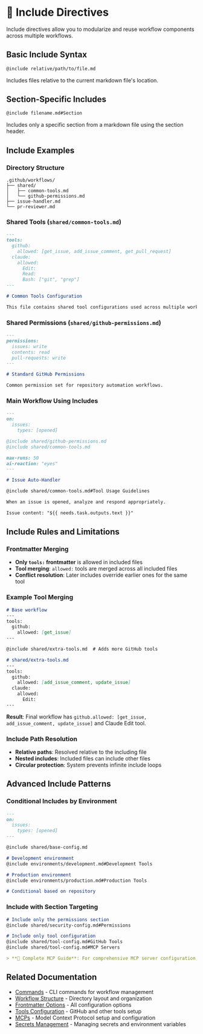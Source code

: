 # 📝 Include Directives

Include directives allow you to modularize and reuse workflow components across multiple workflows.

## Basic Include Syntax

```markdown
@include relative/path/to/file.md
```

Includes files relative to the current markdown file's location.

## Section-Specific Includes

```markdown
@include filename.md#Section
```

Includes only a specific section from a markdown file using the section header.

## Include Examples

### Directory Structure
```
.github/workflows/
├── shared/
│   ├── common-tools.md
│   └── github-permissions.md
├── issue-handler.md
└── pr-reviewer.md
```

### Shared Tools (`shared/common-tools.md`)
```markdown
---
tools:
  github:
    allowed: [get_issue, add_issue_comment, get_pull_request]
  claude:
    allowed:
      Edit:
      Read:
      Bash: ["git", "grep"]
---

# Common Tools Configuration

This file contains shared tool configurations used across multiple workflows.
```

### Shared Permissions (`shared/github-permissions.md`)
```markdown
---
permissions:
  issues: write
  contents: read
  pull-requests: write
---

# Standard GitHub Permissions

Common permission set for repository automation workflows.
```

### Main Workflow Using Includes
```markdown
---
on:
  issues:
    types: [opened]

@include shared/github-permissions.md
@include shared/common-tools.md

max-runs: 50
ai-reaction: "eyes"
---

# Issue Auto-Handler

@include shared/common-tools.md#Tool Usage Guidelines

When an issue is opened, analyze and respond appropriately.

Issue content: "${{ needs.task.outputs.text }}"
```

## Include Rules and Limitations

### Frontmatter Merging
- **Only `tools:` frontmatter** is allowed in included files
- **Tool merging**: `allowed:` tools are merged across all included files
- **Conflict resolution**: Later includes override earlier ones for the same tool

### Example Tool Merging
```markdown
# Base workflow
---
tools:
  github:
    allowed: [get_issue]
---

@include shared/extra-tools.md  # Adds more GitHub tools
```

```markdown
# shared/extra-tools.md
---
tools:
  github:
    allowed: [add_issue_comment, update_issue]
  claude:
    allowed:
      Edit:
---
```

**Result**: Final workflow has `github.allowed: [get_issue, add_issue_comment, update_issue]` and Claude Edit tool.

### Include Path Resolution
- **Relative paths**: Resolved relative to the including file
- **Nested includes**: Included files can include other files
- **Circular protection**: System prevents infinite include loops

## Advanced Include Patterns

### Conditional Includes by Environment
```markdown
---
on:
  issues:
    types: [opened]
---

@include shared/base-config.md

# Development environment
@include environments/development.md#Development Tools

# Production environment  
@include environments/production.md#Production Tools

# Conditional based on repository
```

### Include with Section Targeting
```markdown
# Include only the permissions section
@include shared/security-config.md#Permissions

# Include only tool configuration
@include shared/tool-config.md#GitHub Tools
@include shared/tool-config.md#MCP Servers

> **📘 Complete MCP Guide**: For comprehensive MCP server configuration, see the [MCPs](mcps.md).
```

## Related Documentation

- [Commands](commands.md) - CLI commands for workflow management
- [Workflow Structure](workflow-structure.md) - Directory layout and organization
- [Frontmatter Options](frontmatter.md) - All configuration options
- [Tools Configuration](tools.md) - GitHub and other tools setup
- [MCPs](mcps.md) - Model Context Protocol setup and configuration
- [Secrets Management](secrets.md) - Managing secrets and environment variables
